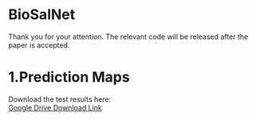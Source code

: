 # BioSalNet
Thank you for your attention. The relevant code will be released after the paper is accepted.
# 1.Prediction Maps
Download the test results here:  
[Google Drive Download Link](https://drive.google.com/file/d/1nFw1X7ANIi4dXNnNPmtlo9v7IJZv4mPS/view)
